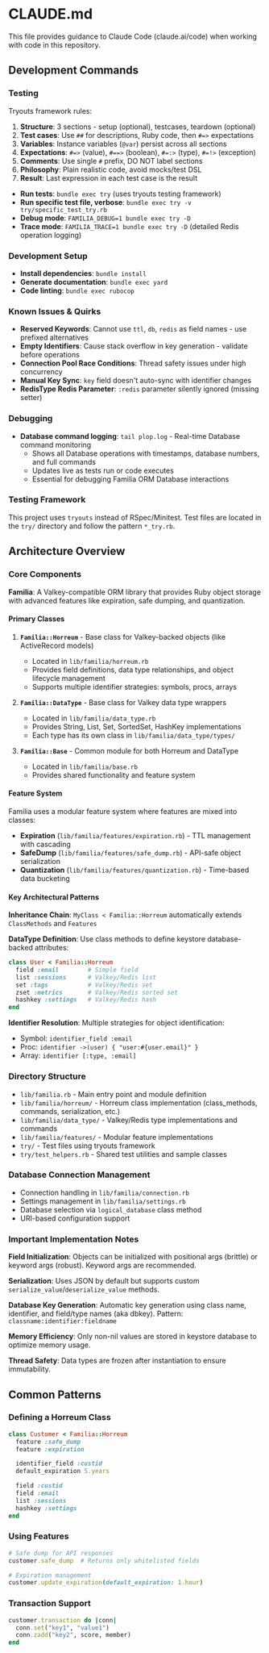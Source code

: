 # CLAUDE.md

This file provides guidance to Claude Code (claude.ai/code) when working with code in this repository.

## Development Commands

### Testing

Tryouts framework rules:
1) **Structure**: 3 sections - setup (optional), testcases, teardown (optional)
2) **Test cases**: Use `##` for descriptions, Ruby code, then `#=>` expectations
3) **Variables**: Instance variables (`@var`) persist across all sections
4) **Expectations**: `#=>` (value), `#==>` (boolean), `#=:>` (type), `#=!>` (exception)
5) **Comments**: Use single `#` prefix, DO NOT label sections
6) **Philosophy**: Plain realistic code, avoid mocks/test DSL
7) **Result**: Last expression in each test case is the result

- **Run tests**: `bundle exec try` (uses tryouts testing framework)
- **Run specific test file, verbose**: `bundle exec try -v try/specific_test_try.rb`
- **Debug mode**: `FAMILIA_DEBUG=1 bundle exec try -D`
- **Trace mode**: `FAMILIA_TRACE=1 bundle exec try -D` (detailed Redis operation logging)

### Development Setup
- **Install dependencies**: `bundle install`
- **Generate documentation**: `bundle exec yard`
- **Code linting**: `bundle exec rubocop`

### Known Issues & Quirks
- **Reserved Keywords**: Cannot use `ttl`, `db`, `redis` as field names - use prefixed alternatives
- **Empty Identifiers**: Cause stack overflow in key generation - validate before operations
- **Connection Pool Race Conditions**: Thread safety issues under high concurrency
- **Manual Key Sync**: `key` field doesn't auto-sync with identifier changes
- **RedisType Redis Parameter**: `:redis` parameter silently ignored (missing setter)

### Debugging
- **Database command logging**: `tail plop.log` - Real-time Database command monitoring
  - Shows all Database operations with timestamps, database numbers, and full commands
  - Updates live as tests run or code executes
  - Essential for debugging Familia ORM Database interactions

### Testing Framework
This project uses `tryouts` instead of RSpec/Minitest. Test files are located in the `try/` directory and follow the pattern `*_try.rb`.

## Architecture Overview

### Core Components

**Familia**: A Valkey-compatible ORM library that provides Ruby object storage with advanced features like expiration, safe dumping, and quantization.

#### Primary Classes
1. **`Familia::Horreum`** - Base class for Valkey-backed objects (like ActiveRecord models)
   - Located in `lib/familia/horreum.rb`
   - Provides field definitions, data type relationships, and object lifecycle management
   - Supports multiple identifier strategies: symbols, procs, arrays

2. **`Familia::DataType`** - Base class for Valkey data type wrappers
   - Located in `lib/familia/data_type.rb`
   - Provides String, List, Set, SortedSet, HashKey implementations
   - Each type has its own class in `lib/familia/data_type/types/`

3. **`Familia::Base`** - Common module for both Horreum and DataType
   - Located in `lib/familia/base.rb`
   - Provides shared functionality and feature system

#### Feature System
Familia uses a modular feature system where features are mixed into classes:
- **Expiration** (`lib/familia/features/expiration.rb`) - TTL management with cascading
- **SafeDump** (`lib/familia/features/safe_dump.rb`) - API-safe object serialization
- **Quantization** (`lib/familia/features/quantization.rb`) - Time-based data bucketing

#### Key Architectural Patterns

**Inheritance Chain**: `MyClass < Familia::Horreum` automatically extends `ClassMethods` and `Features`

**DataType Definition**: Use class methods to define keystore database-backed attributes:
```ruby
class User < Familia::Horreum
  field :email        # Simple field
  list :sessions      # Valkey/Redis list
  set :tags           # Valkey/Redis set
  zset :metrics       # Valkey/Redis sorted set
  hashkey :settings   # Valkey/Redis hash
end
```

**Identifier Resolution**: Multiple strategies for object identification:
- Symbol: `identifier_field :email`
- Proc: `identifier ->(user) { "user:#{user.email}" }`
- Array: `identifier [:type, :email]`

### Directory Structure

- `lib/familia.rb` - Main entry point and module definition
- `lib/familia/horreum/` - Horreum class implementation (class_methods, commands, serialization, etc.)
- `lib/familia/data_type/` - Valkey/Redis type implementations and commands
- `lib/familia/features/` - Modular feature implementations
- `try/` - Test files using tryouts framework
- `try/test_helpers.rb` - Shared test utilities and sample classes

### Database Connection Management
- Connection handling in `lib/familia/connection.rb`
- Settings management in `lib/familia/settings.rb`
- Database selection via `logical_database` class method
- URI-based configuration support

### Important Implementation Notes

**Field Initialization**: Objects can be initialized with positional args (brittle) or keyword args (robust). Keyword args are recommended.

**Serialization**: Uses JSON by default but supports custom `serialize_value`/`deserialize_value` methods.

**Database Key Generation**: Automatic key generation using class name, identifier, and field/type names (aka dbkey). Pattern: `classname:identifier:fieldname`

**Memory Efficiency**: Only non-nil values are stored in keystore database to optimize memory usage.

**Thread Safety**: Data types are frozen after instantiation to ensure immutability.

## Common Patterns

### Defining a Horreum Class
```ruby
class Customer < Familia::Horreum
  feature :safe_dump
  feature :expiration

  identifier_field :custid
  default_expiration 5.years

  field :custid
  field :email
  list :sessions
  hashkey :settings
end
```

### Using Features
```ruby
# Safe dump for API responses
customer.safe_dump  # Returns only whitelisted fields

# Expiration management
customer.update_expiration(default_expiration: 1.hour)
```

### Transaction Support
```ruby
customer.transaction do |conn|
  conn.set("key1", "value1")
  conn.zadd("key2", score, member)
end
```
